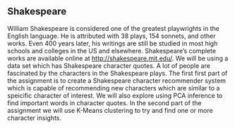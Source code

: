 ## Shakespeare
William Shakespeare is considered one of the greatest playwrights in the English language. He is attributed with 38 plays, 154 sonnets, and other works. Even 400 years later, his writings are still be studied in most high schools and colleges in the US and elsewhere. Shakespeare’s complete works are available online at http://shakespeare.mit.edu/. We will be using a data set which has Shakespeare character quotes. A lot of people are fascinated by the characters in the Shakespeare plays. The first first part of the assignment is to create a Shakespeare character recommender system which is capable of recommending new characters which are similar to a speicific character of interest. We will also explore using PCA inference to find important words in character quotes. In the second part of the assignment we will use K-Means clustering to try and find one or more character insights. 
